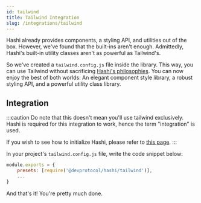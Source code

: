 ```yaml
---
id: tailwind
title: Tailwind Integration
slug: /integrations/tailwind
---
```


Hashi already provides components, a styling API, and utilities out of the box. However, we've found that the built-ins aren't enough. Admittedly, Hashi's built-in utility classes aren't as powerful as Tailwind's. 

So we've created a `tailwind.config.js` file inside the library. This way, you can use Tailwind without sacrificing [Hashi's philosophies](../getting-started/philosophy). You can now enjoy the best of both worlds: An elegant component style library, a robust styling API, and a powerful utility class library.

## Integration
:::caution
Do note that this doesn't mean you'll use tailwind exclusively. Hashi is required for this integration to work, hence the term "integration" is used.

If you wish to see how to initialize Hashi, please refer to [this page](../getting-started/setup.md).
:::

In your project's `tailwind.config.js` file, write the code snippet below:
```js
module.exports = {
    presets: [require('@devprotocol/hashi/tailwind')],
    ...
}
```

And that's it! You're pretty much done.